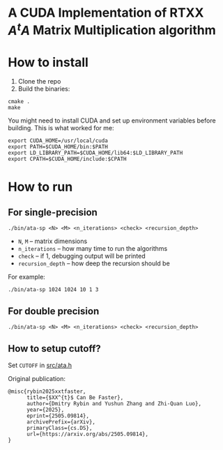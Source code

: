 # A CUDA Implementation of RTXX *A<sup>t</sup>A* Matrix Multiplication algorithm

# How to install
1. Clone the repo
2. Build the binaries:
```
cmake .
make
```

You might need to install CUDA and set up environment variables before building. This is what worked for me:
```
export CUDA_HOME=/usr/local/cuda
export PATH=$CUDA_HOME/bin:$PATH
export LD_LIBRARY_PATH=$CUDA_HOME/lib64:$LD_LIBRARY_PATH
export CPATH=$CUDA_HOME/include:$CPATH
```

# How to run

## For single-precision
```
./bin/ata-sp <N> <M> <n_iterations> <check> <recursion_depth>
```

- `N`, `M` – matrix dimensions
- `n_iterations` – how many time to run the algorithms
- `check` – if 1, debugging output will be printed
- `recursion_depth` – how deep the recursion should be

For example:
```
./bin/ata-sp 1024 1024 10 1 3
```

## For double precision
```
./bin/ata-sp <N> <M> <n_iterations> <check> <recursion_depth>
```

## How to setup cutoff?
Set `CUTOFF` in [src/ata.h](src/ata.h)

Original publication:
```
@misc{rybin2025xxtfaster,
      title={$XX^{t}$ Can Be Faster}, 
      author={Dmitry Rybin and Yushun Zhang and Zhi-Quan Luo},
      year={2025},
      eprint={2505.09814},
      archivePrefix={arXiv},
      primaryClass={cs.DS},
      url={https://arxiv.org/abs/2505.09814}, 
}
```